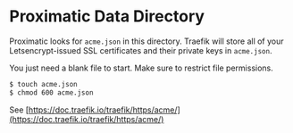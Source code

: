 # Proximatic Data Directory

Proximatic looks for `acme.json` in this directory. Traefik will store all of your Letsencrypt-issued SSL certificates and their private keys in `acme.json`.

You just need a blank file to start. Make sure to restrict file permissions.

```bash
$ touch acme.json
$ chmod 600 acme.json
```

See [https://doc.traefik.io/traefik/https/acme/](https://doc.traefik.io/traefik/https/acme/)


